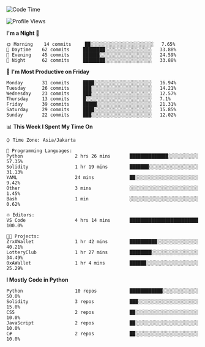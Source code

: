 <!--START_SECTION:waka-->
![Code Time](http://img.shields.io/badge/Code%20Time-984%20hrs%2050%20mins-blue)

![Profile Views](http://img.shields.io/badge/Profile%20Views-3-blue)

**I'm a Night 🦉** 

```text
🌞 Morning    14 commits     ██░░░░░░░░░░░░░░░░░░░░░░░   7.65% 
🌆 Daytime    62 commits     ████████░░░░░░░░░░░░░░░░░   33.88% 
🌃 Evening    45 commits     ██████░░░░░░░░░░░░░░░░░░░   24.59% 
🌙 Night      62 commits     ████████░░░░░░░░░░░░░░░░░   33.88%

```
📅 **I'm Most Productive on Friday** 

```text
Monday       31 commits     ████░░░░░░░░░░░░░░░░░░░░░   16.94% 
Tuesday      26 commits     ███░░░░░░░░░░░░░░░░░░░░░░   14.21% 
Wednesday    23 commits     ███░░░░░░░░░░░░░░░░░░░░░░   12.57% 
Thursday     13 commits     █░░░░░░░░░░░░░░░░░░░░░░░░   7.1% 
Friday       39 commits     █████░░░░░░░░░░░░░░░░░░░░   21.31% 
Saturday     29 commits     ████░░░░░░░░░░░░░░░░░░░░░   15.85% 
Sunday       22 commits     ███░░░░░░░░░░░░░░░░░░░░░░   12.02%

```


📊 **This Week I Spent My Time On** 

```text
⌚︎ Time Zone: Asia/Jakarta

💬 Programming Languages: 
Python                   2 hrs 26 mins       ██████████████░░░░░░░░░░░   57.35% 
Solidity                 1 hr 19 mins        ███████░░░░░░░░░░░░░░░░░░   31.13% 
YAML                     24 mins             ██░░░░░░░░░░░░░░░░░░░░░░░   9.42% 
Other                    3 mins              ░░░░░░░░░░░░░░░░░░░░░░░░░   1.45% 
Bash                     1 min               ░░░░░░░░░░░░░░░░░░░░░░░░░   0.62%

🔥 Editors: 
VS Code                  4 hrs 14 mins       █████████████████████████   100.0%

🐱‍💻 Projects: 
ZrxAWallet               1 hr 42 mins        ██████████░░░░░░░░░░░░░░░   40.21% 
LotteryClub              1 hr 27 mins        ████████░░░░░░░░░░░░░░░░░   34.49% 
0xAWallet                1 hr 4 mins         ██████░░░░░░░░░░░░░░░░░░░   25.29%

```

**I Mostly Code in Python** 

```text
Python                   10 repos            ████████████░░░░░░░░░░░░░   50.0% 
Solidity                 3 repos             ███░░░░░░░░░░░░░░░░░░░░░░   15.0% 
CSS                      2 repos             ██░░░░░░░░░░░░░░░░░░░░░░░   10.0% 
JavaScript               2 repos             ██░░░░░░░░░░░░░░░░░░░░░░░   10.0% 
C#                       2 repos             ██░░░░░░░░░░░░░░░░░░░░░░░   10.0%

```



<!--END_SECTION:waka-->
